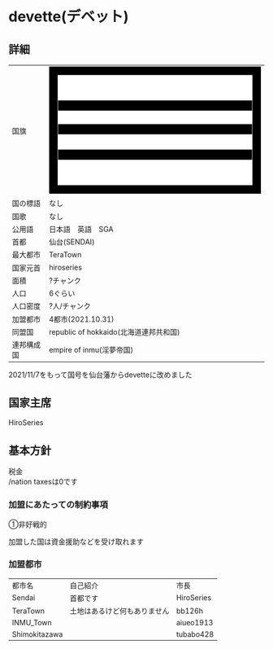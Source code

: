 # devette(デベット)

## 詳細
|||
|-|-|
|   国旗   | ![国旗](/docs/nation/benette/image/benette.png) |
|  国の標語 | なし |
|   国歌   | なし |
|   公用語   | 日本語　英語　SGA |
|   首都   | 仙台(SENDAI) |
|   最大都市   | TeraTown |
|  国家元首 | hiroseries |
|   面積   | ?チャンク |
|   人口   | 6ぐらい  |
|  人口密度  | ?人/チャンク |
| 加盟都市 | 4都市(2021.10.31) |
| 同盟国 | republic of hokkaido(北海道連邦共和国) |
| 連邦構成国 | empire of inmu(淫夢帝国) |

2021/11/7をもって国号を仙台藩からdevetteに改めました

## 国家主席
HiroSeries

## 基本方針
税金  
/nation taxesは0です

### 加盟にあたっての制約事項
①非好戦的  

加盟した国は資金援助などを受け取れます

### 加盟都市
||||
|-|-|-|
| 都市名        | 自己紹介 | 市長 |
| Sendai | 首都です | HiroSeries |
| TeraTown     |土地はあるけど何もありません | bb126h |
| INMU_Town |  | aiueo1913 |
| Shimokitazawa |  | tubabo428 |

